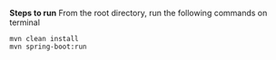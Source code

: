 **Steps to run**
From the root directory, run the following commands on terminal
```
mvn clean install
mvn spring-boot:run
```
